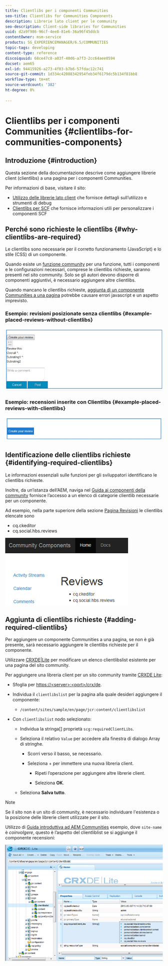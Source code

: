 ```yaml
---
title: Clientlibs per i componenti Communities
seo-title: Clientlibs for Communities Components
description: Librerie lato client per le community
seo-description: Client-side libraries for Communities
uuid: d2a9f986-96cf-4ee8-81e6-36a96f45ddcb
contentOwner: msm-service
products: SG_EXPERIENCEMANAGER/6.5/COMMUNITIES
topic-tags: developing
content-type: reference
discoiquuid: 68ce47c8-a03f-40d6-a7f3-2cc64aee0594
docset: aem65
exl-id: 94415926-a273-4f03-b7b6-57fdac12c741
source-git-commit: 1d334c42088342954feb34f6179dc5b134f81bb8
workflow-type: tm+mt
source-wordcount: '382'
ht-degree: 0%

---
```


# Clientlibs per i componenti Communities {#clientlibs-for-communities-components}

## Introduzione {#introduction}

Questa sezione della documentazione descrive come aggiungere librerie client (clientlibs) a una pagina per i componenti Communities.

Per informazioni di base, visitare il sito:

* [Utilizzo delle librerie lato client](/help/sites-developing/clientlibs.md) che fornisce dettagli sull’utilizzo e strumenti di debug
* [Clientlibs per SCF](/help/communities/client-customize.md#clientlibs) che fornisce informazioni utili per personalizzare i componenti SCF


## Perché sono richieste le clientlibs {#why-clientlibs-are-required}

Le clientlibs sono necessarie per il corretto funzionamento (JavaScript) e lo stile (CSS) di un componente.

Quando esiste un [funzione community](/help/communities/functions.md) per una funzione, tutti i componenti e le configurazioni necessari, comprese le clientlibs richieste, saranno presenti nel sito community. Solo se gli autori devono disporre di componenti aggiuntivi, è necessario aggiungere altre clientlibs.

Quando mancano le clientlibs richieste, [aggiunta di un componente Communities a una pagina](/help/communities/author-communities.md) potrebbe causare errori javascript e un aspetto imprevisto.

### Esempio: revisioni posizionate senza clientlibs {#example-placed-reviews-without-clientlibs}

![places-review](assets/placed-reviews.png)

### Esempio: recensioni inserite con Clientlibs {#example-placed-reviews-with-clientlibs}

![review-clientlibs](assets/reviews-clientlibs.png)

## Identificazione delle clientlibs richieste {#identifying-required-clientlibs}

Le informazioni essenziali sulle funzioni per gli sviluppatori identificano le clientlibs richieste.

Inoltre, da un’istanza dell’AEM, naviga nel [Guida ai componenti della community](/help/communities/components-guide.md) fornisce l’accesso a un elenco di categorie clientlib necessarie per un componente.

Ad esempio, nella parte superiore della sezione [Pagina Revisioni](https://localhost:4502/content/community-components/en/reviews.html) le clientlibs elencate sono

* cq.ckeditor
* cq.social.hbs.reviews

![clientlibs-review](assets/clientlibs-reviews.png)

## Aggiunta di clientlibs richieste {#adding-required-clientlibs}

Per aggiungere un componente Communities a una pagina, se non è già presente, sarà necessario aggiungere le clientlibs richieste per il componente.

Utilizzare [CRXDE|Lite](#using-crxde-lite) per modificare un elenco clientlibslist esistente per una pagina del sito community.

Per aggiungere una libreria client per un sito community tramite [CRXDE Lite](/help/sites-developing/developing-with-crxde-lite.md):

* Sfoglia per [https://&lt;server>:&lt;port>/crx/de](https://localhost:4502/crx/de).
* Individua il `clientlibslist` per la pagina alla quale desideri aggiungere il componente:

   * `/content/sites/sample/en/page/jcr:content/clientlibslist`

* Con `clientlibslist` nodo selezionato:

   * Individua la stringa[] proprietà `scg:requiredClientLibs`.
   * Seleziona il relativo `Value` per accedere alla finestra di dialogo Array di stringhe.

      * Scorri verso il basso, se necessario.
      * Seleziona + per immettere una nuova libreria client.

         * Ripeti l’operazione per aggiungere altre librerie client.

         * Seleziona **OK**.
   * Seleziona **Salva tutto**.


>[!NOTE]
>
>Se il sito non è un sito di community, è necessario individuare l&#39;esistenza o la posizione delle librerie client utilizzate per il sito.

Utilizzo di [Guida introduttiva ad AEM Communities](/help/communities/getting-started.md) esempio, dove `site-name` è *coinvolgere*, questo è l’aspetto del clientliblist se si aggiunge il componente recensioni:

![review-component](assets/review-component.png)
